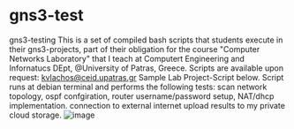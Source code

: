 # gns3-test
gns3-testing
This is a set of compiled bash scripts that students execute in their gns3-projects, part of their obligation for the course "Computer Networks Laboratory" 
that I teach at Computert Engineering and Infornatucs DEpt, @University of Patras, Greece.
Scripts are available upon request: kvlachos@ceid.upatras.gr
Sample Lab Project-Script below. Script runs at debian terminal and performs the following tests:
scan network topology, 
ospf confgiration, 
router username/password setup, 
NAT/dhcp implementation.
connection to external internet
upload results to my private cloud storage.
![image](https://user-images.githubusercontent.com/8039079/225251989-84764e17-d1d8-4e0d-a36a-37a1a49f7a0b.png)

